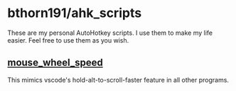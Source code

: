 # bthorn191/ahk_scripts
These are my personal AutoHotkey scripts. I use them to make my life easier. Feel free to use them as you wish.

## [mouse_wheel_speed](mouse_wheel_speed.ahk)
This mimics vscode's hold-alt-to-scroll-faster feature in all other programs.
